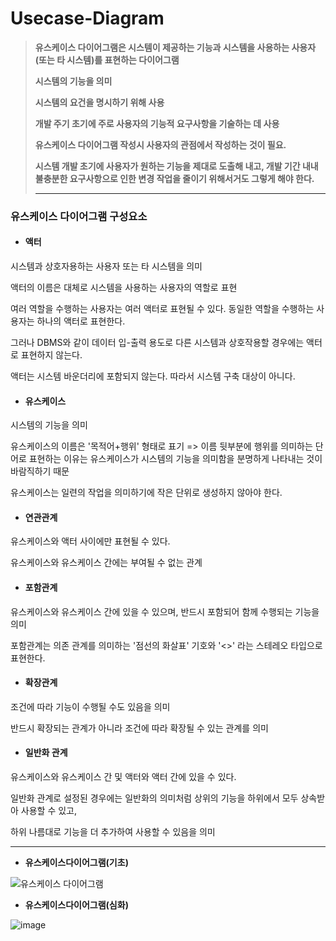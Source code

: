 # Usecase-Diagram

> **유스케이스 다이어그램은 시스템이 제공하는 기능과 시스템을 사용하는 사용자(또는 타 시스템)를 표현하는 다이어그램**
>
> **시스템의 기능을 의미**
>
> **시스템의 요건을 명시하기 위해 사용**
>
> **개발 주기 초기에 주로 사용자의 기능적 요구사항을 기술하는 데 사용**
>
> **유스케이스 다이어그램 작성시 사용자의 관점에서 작성하는 것이 필요.**
>
> **시스템 개발 초기에 사용자가 원하는 기능을 제대로 도출해 내고, 개발 기간 내내 불충분한 요구사항으로 인한 변경 작업을 줄이기 위해서거도 그렇게 해야 한다.**
>
> 
>
> ------



### 유스케이스 다이어그램 구성요소

- #### 액터

시스템과 상호자용하는 사용자 또는 타 시스템을 의미

액터의 이름은 대체로 시스템을 사용하는 사용자의 역할로 표현

여러 역할을 수행하는 사용자는 여러 액터로 표현될 수 있다. 동일한 역할을 수행하는 사용자는 하나의 액터로 표현한다.

그러나 DBMS와 같이 데이터 입-출력 용도로 다른 시스템과 상호작용할 경우에는 액터로 표현하지 않는다.

액터는 시스템 바운더리에 포함되지 않는다. 따라서 시스템 구축 대상이 아니다.



- #### 유스케이스

시스템의 기능을 의미

유스케이스의 이름은 '목적어+행위' 형태로 표기 => 이름 뒷부분에 행위를 의미하는 단어로 표현하는 이유는 유스케이스가 시스템의 기능을 의미함을 분명하게 나타내는 것이 바람직하기 때문

유스케이스는 일련의 작업을 의미하기에 작은 단위로 생성하지 않아야 한다.



- #### 연관관계

유스케이스와 액터 사이에만 표현될 수 있다.

유스케이스와 유스케이스 간에는 부여될 수 없는 관계



- #### 포함관계

유스케이스와 유스케이스 간에 있을 수 있으며, 반드시 포함되어 함께 수행되는 기능을 의미

포함관계는 의존 관계를 의미하는 '점선의 화살표' 기호와 '<<include>>' 라는 스테레오 타입으로 표현한다.



- #### 확장관계

조건에 따라 기능이 수행될 수도 있음을 의미

반드시 확장되는 관계가 아니라 조건에 따라 확장될 수 있는 관계를 의미



- #### 일반화 관계

유스케이스와 유스케이스 간 및 액터와 액터 간에 있을 수 있다.

일반화 관계로 설정된 경우에는 일반화의 의미처럼 상위의 기능을 하위에서 모두 상속받아 사용할 수 있고,

하위 나름대로 기능을 더 추가하여 사용할 수 있음을 의미

------



- **유스케이스다이어그램(기초)**

![유스케이스 다이어그램](https://user-images.githubusercontent.com/48213832/104884605-fafa8800-59a9-11eb-8479-db4eab0ec0e7.PNG)



- **유스케이스다이어그램(심화)**

![image](https://user-images.githubusercontent.com/48213832/104884709-28dfcc80-59aa-11eb-9edd-99618c9c78f1.png)

